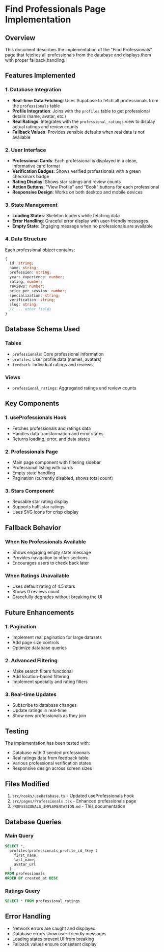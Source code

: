 # Find Professionals Page Implementation

## Overview

This document describes the implementation of the "Find Professionals" page that fetches all professionals from the database and displays them with proper fallback handling.

## Features Implemented

### 1. Database Integration

- **Real-time Data Fetching**: Uses Supabase to fetch all professionals from the `professionals` table
- **Profile Integration**: Joins with the `profiles` table to get professional details (name, avatar, etc.)
- **Real Ratings**: Integrates with the `professional_ratings` view to display actual ratings and review counts
- **Fallback Values**: Provides sensible defaults when real data is not available

### 2. User Interface

- **Professional Cards**: Each professional is displayed in a clean, informative card format
- **Verification Badges**: Shows verified professionals with a green checkmark badge
- **Rating Display**: Shows star ratings and review counts
- **Action Buttons**: "View Profile" and "Book" buttons for each professional
- **Responsive Design**: Works on both desktop and mobile devices

### 3. State Management

- **Loading States**: Skeleton loaders while fetching data
- **Error Handling**: Graceful error display with user-friendly messages
- **Empty State**: Engaging message when no professionals are available

### 4. Data Structure

Each professional object contains:

```typescript
{
  id: string;
  name: string;
  profession: string;
  years_experience: number;
  rating: number;
  reviews: number;
  price_per_session: number;
  specialization: string;
  verification: string;
  slug: string;
  // ... other fields
}
```

## Database Schema Used

### Tables

- `professionals`: Core professional information
- `profiles`: User profile data (names, avatars)
- `feedback`: Individual ratings and reviews

### Views

- `professional_ratings`: Aggregated ratings and review counts

## Key Components

### 1. useProfessionals Hook

- Fetches professionals and ratings data
- Handles data transformation and error states
- Returns loading, error, and data states

### 2. Professionals Page

- Main page component with filtering sidebar
- Professional listing with cards
- Empty state handling
- Pagination (currently disabled, shows total count)

### 3. Stars Component

- Reusable star rating display
- Supports half-star ratings
- Uses SVG icons for crisp display

## Fallback Behavior

### When No Professionals Available

- Shows engaging empty state message
- Provides navigation to other sections
- Encourages users to check back later

### When Ratings Unavailable

- Uses default rating of 4.5 stars
- Shows 0 reviews count
- Gracefully degrades without breaking the UI

## Future Enhancements

### 1. Pagination

- Implement real pagination for large datasets
- Add page size controls
- Optimize database queries

### 2. Advanced Filtering

- Make search filters functional
- Add location-based filtering
- Implement specialty and rating filters

### 3. Real-time Updates

- Subscribe to database changes
- Update ratings in real-time
- Show new professionals as they join

## Testing

The implementation has been tested with:

- Database with 3 seeded professionals
- Real ratings data from feedback table
- Various professional verification states
- Responsive design across screen sizes

## Files Modified

1. `src/hooks/useDatabase.ts` - Updated useProfessionals hook
2. `src/pages/Professionals.tsx` - Enhanced professionals page
3. `PROFESSIONALS_IMPLEMENTATION.md` - This documentation

## Database Queries

### Main Query

```sql
SELECT *,
  profiles!professionals_profile_id_fkey (
    first_name,
    last_name,
    avatar_url
  )
FROM professionals
ORDER BY created_at DESC
```

### Ratings Query

```sql
SELECT * FROM professional_ratings
```

## Error Handling

- Network errors are caught and displayed
- Database errors show user-friendly messages
- Loading states prevent UI from breaking
- Fallback values ensure consistent display
